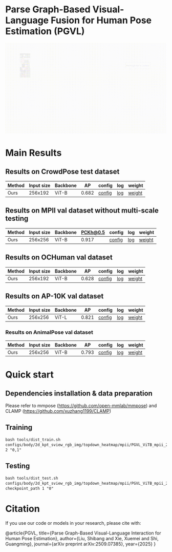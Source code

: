 # Parse Graph-Based Visual-Language Fusion for Human Pose Estimation (PGVL)

![Illustrating the architecture of the proposed PGVL](figs/overview.gif)
# Main Results
## Results on CrowdPose test dataset
| Method            | Input size | Backbone |    AP |config|log|weight|
|--------------------|------------|--------|-------|----|----|-------|
| Ours    |    256x192   |   ViT-B | 0.682  |[config](PGVL/configs/body/2d_kpt_sview_rgb_img/topdown_heatmap/crowdpose/PGVL_ViTB_crowdpose_256X192.py)|[log](https://huggingface.co/shhibbnglulul/PGVL/blob/main/20250415_053751.log)|[weight](https://huggingface.co/shhibbnglulul/PGVL/blob/main/best_AP_epoch_210.pth)

## Results on MPII val dataset without multi-scale testing
| Method            | Input size | Backbone |    PCKh@0.5 |config|log|weight|
|--------------------|------------|--------|-------|----|----|-------|
| Ours    |    256x256   |   ViT-B | 0.917  |[config](PGVL/configs/body/2d_kpt_sview_rgb_img/topdown_heatmap/mpii/PGVL_ViTB_mpii_256x256.py)|[log](https://huggingface.co/shhibbnglulul/PGVL/blob/main/20250403_111605.log)|[weight](https://huggingface.co/shhibbnglulul/PGVL/blob/main/best_PCKh_epoch_210.pth)

## Results on OCHuman val dataset
| Method            | Input size | Backbone |   AP |config|log|weight|
|--------------------|------------|--------|-------|----|----|-------|
| Ours    |    256x192   |   ViT-B | 0.628  |[config](PGVL/configs/body/2d_kpt_sview_rgb_img/topdown_heatmap/ochuman/PGVL_ViTB_OCHuman_256x192.py)|[log](https://huggingface.co/shhibbnglulul/PGVL/blob/main/20250405_021127.log)|[weight](https://huggingface.co/shhibbnglulul/PGVL/blob/main/best_AP_epoch_210.pth)


## Results on AP-10K val dataset
| Method            | Input size | Backbone |    AP |config|log|weight|
|--------------------|------------|--------|-------|----|----|-------|
| Ours    |    256x256   |   ViT-L | 0.821  |[config](PGVL/configs/animal/2d_kpt_sview_rgb_img/topdown_heatmap/ap10k/PGVL_ViTL_ap10k_256x256.py)|[log](https://huggingface.co/shhibbnglulul/PGVL/blob/main/20250412_112030.log)|[weight](https://huggingface.co/shhibbnglulul/PGVL/blob/main/best_AP_epoch_140.pth)

### Results on AnimalPose val dataset
| Method            | Input size | Backbone |    AP |config|log|weight|
|--------------------|------------|--------|-------|----|----|-------|
| Ours    |    256x256   |   ViT-B | 0.793  |[config](PGVL/configs/animal/2d_kpt_sview_rgb_img/topdown_heatmap/animalpose/PGVL_ViTB_animalpose_256x256.py)|[log](https://huggingface.co/shhibbnglulul/PGVL/blob/main/20250412_154812.log)|[weight](https://huggingface.co/shhibbnglulul/PGVL/blob/main/best_AP_epoch_200.pth)



# Quick start
## Dependencies installation & data preparation
Please refer to mmpose (https://github.com/open-mmlab/mmpose) and CLAMP (https://github.com/xuzhang1199/CLAMP)

## Training
```
bash tools/dist_train.sh configs/body/2d_kpt_sview_rgb_img/topdown_heatmap/mpii/PGVL_ViTB_mpii_256x256.py 2 "0,1"
```

## Testing
```
bash tools/dist_test.sh  configs/body/2d_kpt_sview_rgb_img/topdown_heatmap/mpii/PGVL_ViTB_mpii_256x256.py checkpoint_path 1 "0"
```


# Citation
If you use our code or models in your research, please cite with:

@article{PGVL,
  title={Parse Graph-Based Visual-Language Interaction for Human Pose Estimation},
  author={Liu, Shibang and Xie, Xuemei and Shi, Guangming},
  journal={arXiv preprint arXiv:2509.07385},
  year={2025}
}


